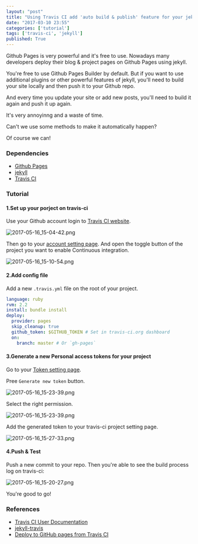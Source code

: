 ```yaml
---
layout: "post"
title: "Using Travis CI add 'auto build & publish' feature for your jekyll site on Github"
date: "2017-03-10 23:55"
categories: ['tutorial']
tags: ['travis-ci', 'jekyll']
published: True
---
```


Github Pages is very powerful and it's free to use. Nowadays many developers deploy their blog & project pages on Github Pages using jekyll.

You're free to use Github Pages Builder by default. But if you want to use additional plugins or other powerful features of jekyll, you'll need to build your site locally and then push it to your Github repo.

And every time you update your site or add new posts, you'll need to build it again and push it up again.

It's very annoyinng and a waste of time.

Can't we use some methods to make it automatically happen?

Of course we can!

<!--more-->

### Dependencies

* [Github Pages](https://pages.github.com/)
* [jekyll](http://jekyllrb.com/)
* [Travis CI](https://travis-ci.org/)

### Tutorial

#### 1.Set up your porject on travis-ci

Use your Github account login to [Travis CI website](https://travis-ci.org/).

![2017-05-16_15-04-42.png](https://ooo.0o0.ooo/2017/05/16/591aa4bf48dfa.png)

Then go to your [account setting page](https://travis-ci.org/profile). And open the toggle button of the project you want to enable Continuous integration.

![2017-05-16_15-10-54.png](https://ooo.0o0.ooo/2017/05/16/591aa61e9b2a6.png)

#### 2.Add config file

Add a new `.travis.yml` file on the root of your project.

```yml
language: ruby
rvm: 2.2
install: bundle install
deploy:
  provider: pages
  skip_cleanup: true
  github_token: $GITHUB_TOKEN # Set in travis-ci.org dashboard
  on:
    branch: master # Or `gh-pages`
```

#### 3.Generate a new Personal access tokens for your project

Go to your [Token setting page](https://github.com/settings/tokens). 

Pree `Generate new token` button.

![2017-05-16_15-23-39.png](https://ooo.0o0.ooo/2017/05/16/591aa9153ea89.png)

Select the right permission.

![2017-05-16_15-23-39.png](https://ooo.0o0.ooo/2017/05/16/591aa94c89d75.png)

Add the generated token to your travis-ci project setting page.

![2017-05-16_15-27-33.png](https://ooo.0o0.ooo/2017/05/16/591aa9fc9864b.png)

#### 4.Push & Test

Push a new commit to your repo. Then you're able to see the build process log on travis-ci:

![2017-05-16_15-20-27.png](https://ooo.0o0.ooo/2017/05/16/591aa86eb0da9.png)

You're good to go!

### References

* [Travis CI User Documentation](https://docs.travis-ci.com/)
* [jekyll-travis](https://github.com/mfenner/jekyll-travis)
* [Deploy to GitHub pages from Travis CI](https://iamstarkov.com/deploy-gh-pages-from-travis/)

